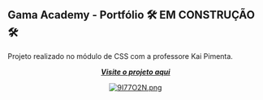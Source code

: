 ## Gama Academy - Portfólio :hammer_and_wrench: EM CONSTRUÇÃO :hammer_and_wrench: <br/>
Projeto realizado no módulo de CSS com a professore Kai Pimenta.  <br/>


<div align="center">
   
[***Visite o projeto aqui***](https://jessica-kopps.vercel.app/)<br />


[![9I77O2N.png](https://i.imgur.com/9I77O2N.png)](https://imgur.com/9I77O2N)
</div>





